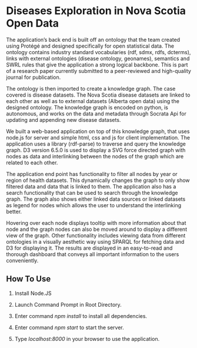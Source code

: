 # Diseases Exploration in Nova Scotia Open Data

The application’s back end is built off an ontology that the team created using Protégé and designed specifically for open statistical data. The ontology contains industry standard vocabularies (rdf, sdmx, rdfs, dcterms), links with external ontologies (disease ontology, geonames), semantics and SWRL rules that give the application a strong logical backbone. This is part of a research paper currently submitted to a peer-reviewed and high-quality journal for publication. 

The ontology is then imported to create a knowledge graph. The case covered is disease datasets. The Nova Scotia disease datasets are linked to each other as well as to external datasets (Alberta open data) using the designed ontology. The knowledge graph is encoded on python, is autonomous, and works on the data and metadata through Socrata Api for updating and appending new disease datasets. 

We built a web-based application on top of this knowledge graph, that uses node.js for server and simple html, css and js for client implementation. The application uses a library (rdf-parse) to traverse and query the knowledge graph. D3 version 6.5.0 is used to display a SVG force directed graph with nodes as data and interlinking between the nodes of the graph which are related to each other. 

The application end point has functionality to filter all nodes by year or region of health datasets. This dynamically changes the graph to only show filtered data and data that is linked to them. The application also has a search functionality that can be used to search through the knowledge graph. The graph also shows either linked data sources or linked datasets as legend for nodes which allows the user to understand the interlinking better. 

Hovering over each node displays tooltip with more information about that node and the graph nodes can also be moved around to display a different view of the graph. Other functionality includes viewing data from different ontologies in a visually aesthetic way using SPARQL for fetching data and D3 for displaying it. The results are displayed in an easy-to-read and thorough dashboard that conveys all important information to the users conveniently. 


## How To Use

1. Install Node.JS

1. Launch Command Prompt in Root Directory.

1. Enter command *npm install* to install all dependencies.

1. Enter command *npm start* to start the server.

1. Type *localhost:8000* in your browser to use the application.
